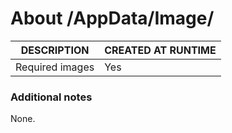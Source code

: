 ﻿# About /AppData/Image/
| DESCRIPTION                        | CREATED AT RUNTIME |
|------------------------------------|--------------------|
| Required images                    | Yes                |

### Additional notes
None.